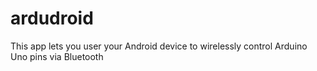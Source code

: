 ardudroid
=========

This app lets you user your Android device to wirelessly control Arduino Uno pins via Bluetooth
